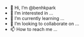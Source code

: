 - 👋 Hi, I’m @benhkpark
- 👀 I’m interested in ...
- 🌱 I’m currently learning ...
- 💞️ I’m looking to collaborate on ...
- 📫 How to reach me ...

<!---
benhkpark/benhkpark is a ✨ special ✨ repository because its `README.md` (this file) appears on your GitHub profile.
You can click the Preview link to take a look at your changes.
--->
